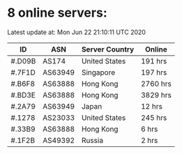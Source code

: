 # 8 online servers:

Latest update at: Mon Jun 22 21:10:11 UTC 2020

| ID | ASN | Server Country | Online |
| -- | --- | -------------- | ------ |
| #.D09B | AS174 | United States | 191 hrs |
| #.7F1D | AS63949 | Singapore | 197 hrs |
| #.B6F8 | AS63888 | Hong Kong | 2760 hrs |
| #.BD3E | AS63888 | Hong Kong | 3829 hrs |
| #.2A79 | AS63949 | Japan | 12 hrs |
| #.1278 | AS23033 | United States | 245 hrs |
| #.33B9 | AS63888 | Hong Kong | 6 hrs |
| #.1F2B | AS49392 | Russia | 2 hrs |

